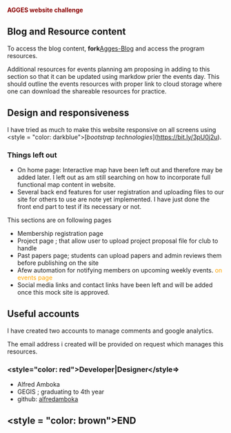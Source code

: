 <span style = "color: darkred">**AGGES website challenge**</span>
<!-- AGGES website challenge 

Points to note:
       Am a beginner when i comes to developing complete projects like this.
       There are also issues which may need fixing.
       Most importantly  blog content and main site content are separate and am trying to figure out how to merge them to single repository. This happened as initially i started working using bootstrap and later switched to jerky. This imply that blog repository will be fork from my github repo
-->

##  Blog and Resource content

To access the blog content, **fork**[Agges-Blog](https://github.com/alfredamboka/Agges-Blog) and access the program resources.

Additional resources for events planning am proposing in adding to this section so that it can be updated using markdow prier the events day. This should outline the events resources with proper link to cloud storage where one can download the shareable resources for practice.

## Design and  responsiveness

I have tried as much to make this website responsive on all screens using <style = "color: darkblue">[*bootstrap technologies*]</style>(https://bit.ly/3pU0j2u).

### Things left out 

+ On home page: Interactive map have been left out and therefore may be added later. I left out as am still searching on how to incorporate full functional map content in website.
+ Several back end  features for  user registration and uploading files to our site for others to use are note yet implemented. I have just done the front end part to test if its necessary or not.

This sections are on following pages
+ Membership registration page
+ Project page ; that allow user to upload project proposal file for club to handle
+ Past papers page; students can upload papers and admin reviews them before publishing on the site
+ Afew automation for notifying members on upcoming weekly events. <span style = "color: orange">on events page</span>
+ Social media links and contact links have been left and will be added once this mock site is approved.
  
## Useful accounts

I have created two accounts to manage comments and google analytics.

The email address i created will be provided on request which manages this resources.

### <style="color: red">Developer|Designer</style=>

+ Alfred Amboka
+ GEGIS ; graduating to 4th year
+ github: [alfredamboka](https://github.com/alfredamboka)

## <style = "color: brown">**END**</style>